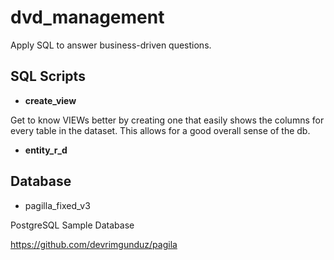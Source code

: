 # dvd_management
Apply SQL to answer business-driven questions. 

## SQL Scripts

- **create_view**

Get to know VIEWs better by creating one that easily shows the columns for every table in the dataset. This allows for a good overall sense of the db. 

- **entity_r_d**

## Database

- pagilla_fixed_v3

PostgreSQL Sample Database

https://github.com/devrimgunduz/pagila
